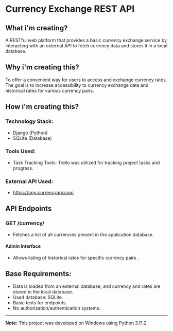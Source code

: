 # Currency Exchange REST API

## What i'm creating?
A RESTful web platform that provides a basic currency exchange service by interacting with an external API to fetch currency data and stores it in a local database.

## Why i'm creating this?
To offer a convenient way for users to access and exchange currency rates. The goal is to increase accessibility to currency exchange data and historical rates for various currency pairs.

## How i'm creating this?
### Technology Stack:
- Django (Python)
- SQLite (Database)

### Tools Used:
- Task Tracking Tools: Trello was utilized for tracking project tasks and progress.

### External API Used:
- https://app.currencyapi.com

## API Endpoints

### GET /currency/
- Fetches a list of all currencies present in the application database.

#### Admin Interface
- Allows listing of historical rates for specific currency pairs    .

## Base Requirements:
- Data is loaded from an external database, and currency and rates are stored in the local database.
- Used database: SQLite.
- Basic tests for endpoints.
- No authorization/authentication systems.

---

**Note:** This project was developed on Windows using Python 3.11.2.